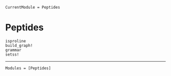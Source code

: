 ```@meta
CurrentModule = Peptides
```

# Peptides


```@docs
isproline
build_graph!
grammar
setss!
```

----

```@autodocs
Modules = [Peptides]
```

